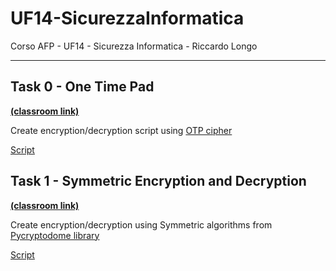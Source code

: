 # UF14-SicurezzaInformatica

Corso AFP - UF14 - Sicurezza Informatica - Riccardo Longo

---

## Task 0 - One Time Pad

**[(classroom link)](https://classroom.google.com/c/NDQ0NTU2MDg4Njcy/a/NDUxNjA1MzQ5MzY3/details)**

Create encryption/decryption script using [OTP cipher](https://en.wikipedia.org/wiki/One-time_pad)

[Script](0/0-borghetti.py)

## Task 1 - Symmetric Encryption and Decryption

**[(classroom link)](https://classroom.google.com/c/NDQ0NTU2MDg4Njcy/a/NDQ0NjUyNDQ4MTc4/details)**

Create encryption/decryption using Symmetric algorithms from [Pycryptodome library](https://pypi.org/project/pycryptodome/)

[Script](1/1-borghetti.py)
